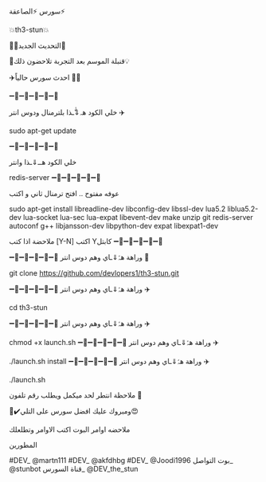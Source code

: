 سورس ⚡️الصاعقة⚡️

💥th3-stun💥

🌟🚀التحديث الجديد🌟

📡قنبلة الموسم  بعد التجربة تلاحضون ذلك💡

✈️احدث سورس حالياً 🚀🚀

➖🔹➖🔹➖🔹➖🔹➖🔹

خلي الكود هہ⇓ّٰـذا بلترمنال ودوس انتر ✈️

sudo apt-get update

➖🔹➖🔹➖🔹➖🔹➖🔹

خلي الكود هــ⇓ـذا وانتر

redis-server
➖🔹➖🔹➖🔹➖🔹➖🔹


عوفه مفتوح .. افتح ترمنال ثاني و اكتب 

sudo apt-get install libreadline-dev libconfig-dev libssl-dev lua5.2 liblua5.2-dev lua-socket lua-sec lua-expat libevent-dev make unzip git redis-server autoconf g++ libjansson-dev libpython-dev expat libexpat1-dev

ملاحضة اذا كتب [Y-N] اكتب Yكابتل
➖🔹➖🔹➖🔹➖🔹➖🔹


➖🔹➖🔹➖🔹➖🔹➖🔹
وراهة هہّٰ⇓ـاي وهم دوس انتر 🚀

git clone https://github.com/devlopers1/th3-stun.git

➖🔹➖🔹➖🔹➖🔹➖🔹
وراهة هہّٰ⇓ـاي وهم دوس انتر ✈️

cd th3-stun

➖🔹➖🔹➖🔹➖🔹➖🔹
وراهة هہّٰ⇓ـاي وهم دوس انتر ✈️

chmod +x launch.sh
➖🔹➖🔹➖🔹➖🔹➖🔹
وراهة هہّٰ⇓ـاي وهم دوس انتر ✈️

./launch.sh install
➖🔹➖🔹➖🔹➖🔹➖🔹
وراهة هہّٰ⇓ـاي وهم دوس انتر ✈️

./launch.sh

ملاحظة انتطر لحد ميكمل ويطلب رقم تلفون 📱

  🔴✔️ومبروك عليك افضل سورس على التلي😍

ملاحضه اوامر البوت اكتب الاوامر وتطلعلك

المطورين 

#DEV_ @martn111
#DEV_ @akfdhbg
#DEV_ @Joodi1996
بوت التواصل_ @stunbot
قناة السورس_ @DEV_the_stun


